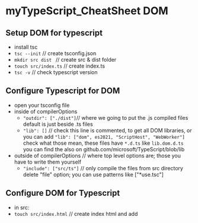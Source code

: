 # myTypeScript_CheatSheet DOM

## Setup DOM for typescript
- install tsc
- `tsc --init` // create tsconfig.json
- `mkdir src dist ` // create src & dist folder
- `touch src/index.ts` // create index.ts 
- `tsc -v` // check typescript version

## Configure Typescript for DOM
- open your tsconfig file
- inside of compilerOptions
    - `"outdir": ["./dist"]`// where we going to put the .js compiled files default is just beside .ts files
    - `"lib": []` // check this line is commented, to  get all DOM libraries, or you can add  `"lib": ["dom", es2021, "ScriptHost", "WebWorker"]` check what those mean, these files have `*.d.ts` like `lib.dom.d.ts` you can find the also on github.com/microsoft/TypeScript/blob/lib
 - outside of compilerOptions // where top level options are; those you have to write them yourself 
    - `"include": ["src/ts"]` // only compile the files from src directory delete "file" option; you can use patterns like ["*use.tsc"]

## Configure DOM for Typescript
- in src:
- `touch src/index.html` // create index html and add <script src="dist/index.js"/>
- `npm init -y` // create package.json in src
- lowercase "name" value
- `npm install lite-server` // add server to do live actualization on browser
- add in package.json at the key "scripts": { "start": "lite-server"} // when you write npm start will run lite-server
- open another terminal an run `npm start`  

## Compile TypeScript
- `in your typescript terminal
- `tsc -w` //  compile in watch mode, checks for errors and changes and display them in terminal

# DOM TYPESCRIPT

## Maby not Null Assertion Operator `?` 
// use everywhere where the variable is use
// JS&TS when you don`t know if will be null or not
```TypeScript
const btn = document.getElemntById("btn");
btn?.addEventListener("click", function () {
  alert("clicked")
})
```

## Non-Null Assertion Operator `!`
// use only once at assertion
// when you guarantee not to be null, it exist for sure
```TypeScript
const btn = document.getElemntById("btn")!;
btn.addEventListener("click", function () {
  alert("clicked")
})
```

## Type Assertion Operator
// if you get by using an elemet type you dont need to use TypeAssert Operator `querySeletor("ul")` or `getElementByTagName`
//  `as` or less use  `(<HtmlInputElement>input).value`  this dosent work on tsx
// when you guarantee what the type it will be, you will se all the classes in `lib.dom.d.ts` or in console when you select an element in the bottom at prototype of element
```TypeScript
const btn = document.getElemntById("btn")! as HTMLButtonElement;
const myPicture = document.querySelector("profile-image")! as HTMLImageElement;
const input = document.getElementById("todoinput")! as HTMInputElement;

input.value = "enter your value";
 
let secret: Any = "Hi there";
const numChar = (secret as string).length;
```

## Other Typescript Dom
// `e: SubmitedEvent`
```TypeScript
  const form = donument.querySelector("form")!;
  form.addEventListener("click", submitHandler);
  function submitHandler(e: SubmitEvent){
    e.preventDefault();
    console.log("Submited!");
  }
```

